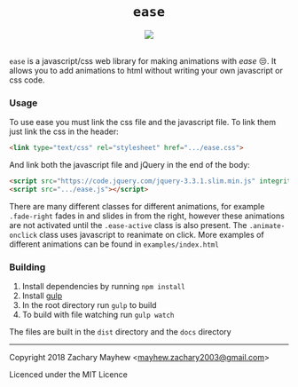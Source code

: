 <h1 align='center'><code>ease</code></h1>
<div align='center'>
<a href="https://travis-ci.org/zacklukem/ease"><img src="https://travis-ci.org/zacklukem/ease.svg?branch=master"></a>
</div>
<br>

`ease` is a javascript/css web library for making animations with *ease* 😒.  It allows you to add animations to html without writing your own javascript or css code.

### Usage
To use ease you must link the css file and the javascript file.  To link them just link the css in the header:
```html
<link type="text/css" rel="stylesheet" href=".../ease.css">
```
And link both the javascript file and jQuery in the end of the body:
```html
<script src="https://code.jquery.com/jquery-3.3.1.slim.min.js" integrity="sha384-q8i/X+965DzO0rT7abK41JStQIAqVgRVzpbzo5smXKp4YfRvH+8abtTE1Pi6jizo" crossorigin="anonymous"></script>
<script src=".../ease.js"></script>
```
There are many different classes for different animations, for example `.fade-right` fades in and slides in from the right,  however these animations are not activated until the `.ease-active` class is also present.  The `.animate-onclick` class uses javascript to reanimate on click.  More examples of different animations can be found in `examples/index.html`
### Building
1. Install dependencies by running `npm install`
2. Install [gulp](https://gulpjs.com/)
3. In the root directory run `gulp` to build
4. To build with file watching run `gulp watch`

The files are built in the `dist` directory and the `docs` directory

---

Copyright 2018 Zachary Mayhew \<mayhew.zachary2003@gmail.com\>

Licenced under the MIT Licence